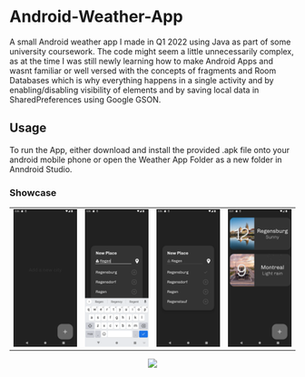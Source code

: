 # Android-Weather-App
A small Android weather app I made in Q1 2022 using Java as part of some university coursework. The code might seem a little unnecessarily complex, as at the time I was still 
newly learning how to make Android Apps and wasnt familiar or well versed with the concepts of fragments and Room Databases which is why everything happens in a single activity
and by enabling/disabling visibility of elements and by saving local data in SharedPreferences using Google GSON.

## Usage
To run the App, either download and install the provided .apk file onto your android mobile phone or open the Weather App Folder as a new folder in Anndroid Studio.

### Showcase
<table>
  <tr>
    <td><kbd> <img src="Showcase Files/Showcase Start.png" width="500" /> </kbd></td>
    <td><kbd> <img src="Showcase Files/Showcase Add Process.png" width="500" /> </kbd></td>
    <td><kbd> <img src="Showcase Files/Showcase Add Finished.png" width="500" /> </kbd></td>
    <td><kbd> <img src="Showcase Files/Showcase Main.png" width="500" /> </kbd></td>
  </tr>
</table>

<p align="center">
<img src="Showcase Files/Weather App Showcase.gif" width ="400"/>
</p>
